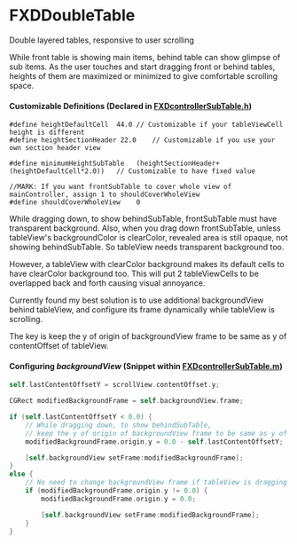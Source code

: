 # FXDDoubleTable

Double layered tables, responsive to user scrolling

While front table is showing main items, behind table can show glimpse of sub items.
As the user touches and start dragging front or behind tables, heights of them are maximized or minimized to give comfortable scrolling space.

#### Customizable Definitions (Declared in [FXDcontrollerSubTable.h](https://github.com/petershine/FXDDoubleTable/blob/master/FXDDoubleTable/FXDcontrollerSubTable.h))
```
#define heightDefaultCell  44.0	// Customizable if your tableViewCell height is different
#define heightSectionHeader	22.0	// Customizable if you use your own section header view

#define minimumHeightSubTable	(heightSectionHeader+(heightDefaultCell*2.0))	// Customizable to have fixed value

//MARK: If you want frontSubTable to cover whole view of mainController, assign 1 to shouldCoverWholeView
#define shouldCoverWholeView	0
```
While dragging down, to show behindSubTable, frontSubTable must have transparent background.
Also, when you drag down frontSubTable, unless tableView's backgroundColor is clearColor, revealed area is still opaque, not showing behindSubTable.
So tableView needs transparent background too.

However, a tableView with clearColor background makes its default cells to have clearColor background too.
This will put 2 tableViewCells to be overlapped back and forth causing visual annoyance.

Currently found my best solution is to use additional backgroundView behind tableView, and configure its frame dynamically while tableView is scrolling.

The key is keep the y of origin of backgroundView frame to be same as y of contentOffset of tableView.

#### Configuring *backgroundView* (Snippet within [FXDcontrollerSubTable.m](https://github.com/petershine/FXDDoubleTable/blob/master/FXDDoubleTable/FXDcontrollerSubTable.m))
```objective-c
self.lastContentOffsetY = scrollView.contentOffset.y;

CGRect modifiedBackgroundFrame = self.backgroundView.frame;

if (self.lastContentOffsetY < 0.0) {
	// While dragging down, to show behindSubTable,
	// keep the y of origin of backgroundView frame to be same as y of contentOffset of tableView
	modifiedBackgroundFrame.origin.y = 0.0 - self.lastContentOffsetY;

	[self.backgroundView setFrame:modifiedBackgroundFrame];
}
else {
	// No need to change backgroundView frame if tableView is dragging up
	if (modifiedBackgroundFrame.origin.y != 0.0) {
		modifiedBackgroundFrame.origin.y = 0.0;

		[self.backgroundView setFrame:modifiedBackgroundFrame];
	}
}
```
